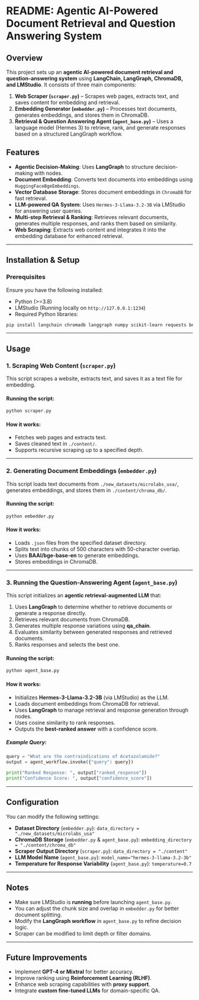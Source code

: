 # README: Agentic AI-Powered Document Retrieval and Question Answering System

## Overview
This project sets up an **agentic AI-powered document retrieval and question-answering system** using **LangChain, LangGraph, ChromaDB, and LMStudio**. It consists of three main components:
1. **Web Scraper (`scraper.py`)** – Scrapes web pages, extracts text, and saves content for embedding and retrieval.
2. **Embedding Generator (`embedder.py`)** – Processes text documents, generates embeddings, and stores them in ChromaDB.
3. **Retrieval & Question Answering Agent (`agent_base.py`)** – Uses a language model (Hermes 3) to retrieve, rank, and generate responses based on a structured LangGraph workflow.

## Features
- **Agentic Decision-Making**: Uses **LangGraph** to structure decision-making with nodes.
- **Document Embedding**: Converts text documents into embeddings using `HuggingFaceBgeEmbeddings`.
- **Vector Database Storage**: Stores document embeddings in `ChromaDB` for fast retrieval.
- **LLM-powered QA System**: Uses `Hermes-3-Llama-3.2-3B` via LMStudio for answering user queries.
- **Multi-step Retrieval & Ranking**: Retrieves relevant documents, generates multiple responses, and ranks them based on similarity.
- **Web Scraping**: Extracts web content and integrates it into the embedding database for enhanced retrieval.

---
## Installation & Setup
### Prerequisites
Ensure you have the following installed:
- Python (>=3.8)
- LMStudio (Running locally on `http://127.0.0.1:1234`)
- Required Python libraries:

```sh
pip install langchain chromadb langgraph numpy scikit-learn requests beautifulsoup4
```

---
## Usage
### 1. Scraping Web Content (`scraper.py`)
This script scrapes a website, extracts text, and saves it as a text file for embedding.

#### Running the script:
```sh
python scraper.py
```

#### How it works:
- Fetches web pages and extracts text.
- Saves cleaned text in `./content/`.
- Supports recursive scraping up to a specified depth.

---
### 2. Generating Document Embeddings (`embedder.py`)
This script loads text documents from `./new_datasets/microlabs_usa/`, generates embeddings, and stores them in `./content/chroma_db/`.

#### Running the script:
```sh
python embedder.py
```

#### How it works:
- Loads `.json` files from the specified dataset directory.
- Splits text into chunks of 500 characters with 50-character overlap.
- Uses **BAAI/bge-base-en** to generate embeddings.
- Stores embeddings in ChromaDB.

---
### 3. Running the Question-Answering Agent (`agent_base.py`)
This script initializes an **agentic retrieval-augmented LLM** that:
1. Uses **LangGraph** to determine whether to retrieve documents or generate a response directly.
2. Retrieves relevant documents from ChromaDB.
3. Generates multiple response variations using **qa_chain**.
4. Evaluates similarity between generated responses and retrieved documents.
5. Ranks responses and selects the best one.

#### Running the script:
```sh
python agent_base.py
```

#### How it works:
- Initializes **Hermes-3-Llama-3.2-3B** (via LMStudio) as the LLM.
- Loads document embeddings from ChromaDB for retrieval.
- Uses **LangGraph** to manage retrieval and response generation through nodes.
- Uses cosine similarity to rank responses.
- Outputs the **best-ranked answer** with a confidence score.

##### Example Query:
```python
query = "What are the contraindications of Acetazolamide?"
output = agent_workflow.invoke({"query": query})

print("Ranked Response: ", output["ranked_response"])
print("Confidence Score: ", output["confidence_score"])
```

---
## Configuration
You can modify the following settings:
- **Dataset Directory** (`embedder.py`): `data_directory = "./new_datasets/microlabs_usa"`
- **ChromaDB Storage** (`embedder.py` & `agent_base.py`): `embedding_directory = "./content/chroma_db"`
- **Scraper Output Directory** (`scraper.py`): `data_directory = "./content"`
- **LLM Model Name** (`agent_base.py`): `model_name="hermes-3-llama-3.2-3b"`
- **Temperature for Response Variability** (`agent_base.py`): `temperature=0.7`

---
## Notes
- Make sure LMStudio is **running** before launching `agent_base.py`.
- You can adjust the chunk size and overlap in `embedder.py` for better document splitting.
- Modify the **LangGraph workflow** in `agent_base.py` to refine decision logic.
- Scraper can be modified to limit depth or filter domains.

---
## Future Improvements
- Implement **GPT-4 or Mixtral** for better accuracy.
- Improve ranking using **Reinforcement Learning (RLHF)**.
- Enhance web scraping capabilities with **proxy support**.
- Integrate **custom fine-tuned LLMs** for domain-specific QA.



